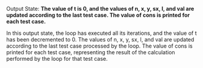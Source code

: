 Output State: **The value of t is 0, and the values of n, x, y, sx, l, and val are updated according to the last test case. The value of cons is printed for each test case.**

In this output state, the loop has executed all its iterations, and the value of t has been decremented to 0. The values of n, x, y, sx, l, and val are updated according to the last test case processed by the loop. The value of cons is printed for each test case, representing the result of the calculation performed by the loop for that test case.